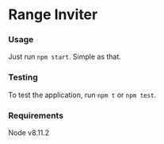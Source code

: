 # Range Inviter

### Usage
Just run ```npm start```. Simple as that.

### Testing
To test the application, run ```npm t``` or ```npm test```.

### Requirements
Node v8.11.2
